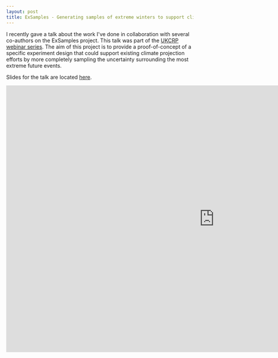 ```yaml
---
layout: post
title: ExSamples - Generating samples of extreme winters to support climate adaptation
---
```

I recently gave a talk about the work I've done in collaboration with several co-authors on the ExSamples project. This talk was part of the  [UKCRP webinar series](https://www.ukclimateresilience.org/news-events/exsamples-generating-samples-of-extreme-winters-to-support-climate-adaptation/). The aim of this project is to provide a proof-of-concept of a specific experiment design that could support existing climate projection efforts by more completely sampling the uncertainty surrounding the most extreme future events.<!--more-->

Slides for the talk are located [here](https://www.ukclimateresilience.org/wp-content/uploads/2021/11/ExSamples-webinar-slidepack.pdf).

<iframe width="1120" height="720" src="https://www.youtube.com/embed/O--6xE_hgJI" title="YouTube video player" frameborder="0" allow="accelerometer; autoplay; clipboard-write; encrypted-media; gyroscope; picture-in-picture" allowfullscreen></iframe>